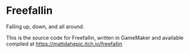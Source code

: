 # Freefallin
Falling up, down, and all around.

This is the source code for Freefallin, written in GameMaker and available compiled at https://mattdahepic.itch.io/freefallin
